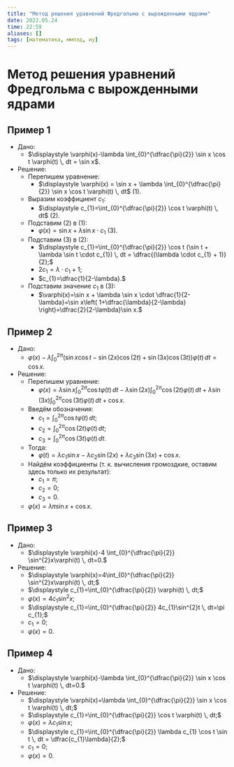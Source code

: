 ```yaml
---
title: "Метод решения уравнений Фредгольма с вырожденными ядрами"
date: 2022.05.24
time: 22:59
aliases: []
tags: [математика, ммпэд, иу]
---
```


# Метод решения уравнений Фредгольма с вырожденными ядрами

## Пример 1

- Дано:
	- $\displaystyle \varphi(x)-\lambda \int_{0}^{\dfrac{\pi}{2}} \sin x \cos t \varphi(t) \, dt = \sin x$.
- Решение:
	- Перепишем уравнение:
		- $\displaystyle \varphi(x) = \sin x + \lambda \int_{0}^{\dfrac{\pi}{2}} \sin x \cos t \varphi(t) \, dt$ (1).
	- Выразим коэффициент $c_{1}$:
		- $\displaystyle c_{1}=\int_{0}^{\dfrac{\pi}{2}} \cos t \varphi(t) \, dt$ (2).
	- Подставим (2) в (1):
		- $\varphi(x)=\sin x + \lambda \sin x \cdot c_{1}$ (3).
	- Подставим (3) в (2):
		- $\displaystyle c_{1}=\int_{0}^{\dfrac{\pi}{2}} \cos t (\sin t + \lambda \sin t \cdot c_{1}) \, dt = \dfrac{(\lambda \cdot c_{1} + 1)}{2};$
		- $2c_{1}=\lambda \cdot c_{1} + 1;$
		- $c_{1}=\dfrac{1}{2-\lambda}.$
	- Подставим значение $c_{1}$ в (3):
		- $\varphi(x)=\sin x + \lambda \sin x \cdot \dfrac{1}{2-\lambda}=\sin x\left( 1+\dfrac{\lambda}{2-\lambda} \right)=\dfrac{2}{2-\lambda}\sin x.$


## Пример 2

- Дано:
	- $\displaystyle \varphi(x)-\lambda \int_{0}^{2\pi} (\sin x \cos t - \sin(2x) \cos(2t)+\sin(3x)\cos(3t))\varphi(t) \, dt=\cos x.$
- Решение:
	- Перепишем уравнение:
		- $\displaystyle \varphi(x)=\lambda \sin x \int_{0}^{2\pi} \cos t \varphi(t) \, dt - \lambda \sin (2x) \int_{0}^{2\pi} \cos(2t)\varphi(t) \, dt + \lambda \sin(3x) \int_{0}^{2\pi} \cos(3t)\varphi(t) \, dt + \cos x.$
	- Введём обозначения:
		- $\displaystyle c_{1}=\int_{0}^{2\pi} \cos t \varphi(t) \, dt;$
		- $\displaystyle c_{2}=\int_{0}^{2\pi} \cos(2t) \varphi(t) \, dt;$
		- $\displaystyle c_{3}=\int_{0}^{2\pi} \cos(3t) \varphi(t) \, dt.$
	- Тогда:
		- $\varphi(t)=\lambda c_{1} \sin x - \lambda c_{2} \sin(2x) + \lambda c_{3} \sin(3x) + \cos x.$
	- Найдём коэффициенты (т. к. вычисления громоздкие, оставим здесь только их результат):
		- $c_{1}=\pi;$
		- $c_{2}=0;$
		- $c_{3}=0.$
	- $\varphi(x)=\lambda \pi \sin x + \cos x.$

## Пример 3

- Дано:
	- $\displaystyle \varphi(x)-4 \int_{0}^{\dfrac{\pi}{2}} \sin^{2}x\varphi(t) \, dt=0.$
- Решение:
	- $\displaystyle \varphi(x)=4\int_{0}^{\dfrac{\pi}{2}} \sin^{2}x\varphi(t) \, dt;$
	- $\displaystyle c_{1}=\int_{0}^{\dfrac{\pi}{2}} \varphi(t) \, dt;$
	- $\varphi(x)=4c_{1}\sin^{2}x;$
	- $\displaystyle c_{1}=\int_{0}^{\dfrac{\pi}{2}} 4c_{1}\sin^{2}t \, dt=\pi c_{1};$
	- $c_{1}=0;$
	- $\varphi(x)=0.$

## Пример 4

- Дано:
	- $\displaystyle \varphi(x)-\lambda \int_{0}^{\dfrac{\pi}{2}} \sin x \cos t \varphi(t) \, dt=0.$
- Решение:
	- $\displaystyle \varphi(x)=\lambda \int_{0}^{\dfrac{\pi}{2}} \sin x \cos t \varphi(t) \, dt;$
	- $\displaystyle c_{1}=\int_{0}^{\dfrac{\pi}{2}} \cos t \varphi(t) \, dt;$
	- $\varphi(x)=\lambda c_{1} \sin x;$
	- $\displaystyle c_{1}=\int_{0}^{\dfrac{\pi}{2}} \lambda c_{1} \cos t \sin t \, dt = \dfrac{c_{1}\lambda}{2};$
	- $c_{1}=0;$
	- $\varphi(x)=0.$
